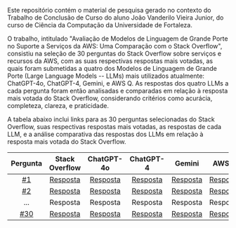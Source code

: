 Este repositório contém o material de pesquisa gerado no contexto do Trabalho de Conclusão de Curso do aluno João Vanderilo Vieira Junior, do curso de Ciência da Computação da Universidade de Fortaleza. 

O trabalho, intitulado "Avaliação de Modelos de Linguagem de Grande Porte no Suporte a Serviços da AWS: Uma Comparação com o Stack Overflow", consistiu na seleção de 30 perguntas do Stack Overflow sobre serviços e recursos da AWS, com as suas respectivas respostas mais votadas, as quais foram submetidas a quatro dos Modelos de Linguagem de Grande Porte (Large Language Models -- LLMs) mais utilizados atualmente: ChatGPT-4o, ChatGPT-4, Gemini, e AWS Q. As respostas dos quatro LLMs a cada pergunta foram então analisadas e comparadas em relação à resposta mais votada do Stack Overflow, considerando critérios como acurácia, completeza, clareza, e praticidade. 

A tabela abaixo inclui links para as 30 perguntas selecionadas do Stack Overflow, suas respectivas respostas mais votadas, as respostas de cada LLM, e a análise comparativa das respostas dos LLMs em relação à resposta mais votada do Stack Overflow.

| Pergunta | Stack Overflow | ChatGPT-4o | ChatGPT-4 | Gemini | AWS Q | Comparação |
| :--------: | :--------------: | :---------: | :----------: | :------: | :-----: | :-------------------: |
| [#1](questions/01.md) | [Resposta](questions/01.md#highest-scored-answer) | [Resposta](questions/01.md#chatgpt-4o) | [Resposta](questions/01.md#chatgpt-4) | [Resposta](questions/01.md#gemini) | [Resposta](questions/01.md#q) | [Análise](questions/01.md#analysis) |
| [#2](questions/02.md) | [Resposta](questions/02.md#highest-scored-answer) | [Resposta](questions/02.md#chatgpt-4o) | [Resposta](questions/02.md#chatgpt-4) | [Resposta](questions/02.md#gemini) | [Resposta](questions/02.md#q) | [Análise](questions/02.md#analysis) |
| ... | Resposta | Resposta | Resposta | Resposta | Resposta | Análise | 
| [#30](questions/30.md) | [Resposta](questions/30.md#highest-scored-answer) | [Resposta](questions/30.md#chatgpt-4o) | [Resposta](questions/30.md#chatgpt-4) | [Resposta](questions/30.md#gemini) | [Resposta](questions/30.md#q) | [Análise](questions/30.md#analysis) |

